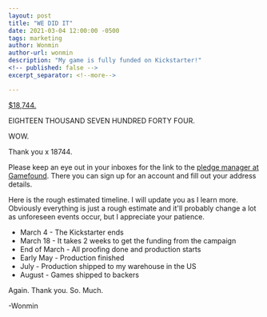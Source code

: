 ```yaml
---
layout: post
title: "WE DID IT"
date: 2021-03-04 12:00:00 -0500
tags: marketing
author: Wonmin
author-url: wonmin
description: "My game is fully funded on Kickstarter!"
<!-- published: false -->
excerpt_separator: <!--more-->

---
```


[$18,744.](https://www.kickstarter.com/projects/pegasusgamesnyc/welcome-to-sysifus-corp-a-cut-throat-corporate-board-game)

EIGHTEEN THOUSAND SEVEN HUNDRED FORTY FOUR.

WOW.

Thank you x 18744.

<!--more-->

Please keep an eye out in your inboxes for the link to the [pledge manager at Gamefound](https://gamefound.com/projects/pegasus-games/sysifuscorp#/). There you can sign up for an account and fill out your address details.

Here is the rough estimated timeline. I will update you as I learn more. Obviously everything is just a rough estimate and it'll probably change a lot as unforeseen events occur, but I appreciate your patience.

* March 4 - The Kickstarter ends
* March 18 - It takes 2 weeks to get the funding from the campaign
* End of March - All proofing done and production starts
* Early May - Production finished
* July - Production shipped to my warehouse in the US
* August - Games shipped to backers

Again. Thank you. So. Much.


-Wonmin
